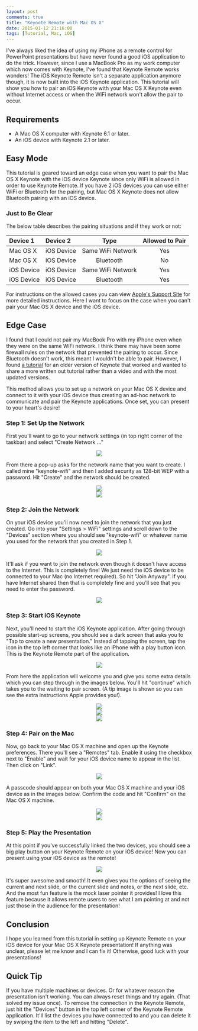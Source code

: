 ```yaml
---
layout: post
comments: true
title: "Keynote Remote with Mac OS X"
date: 2015-01-12 21:16:00
tags: [Tutorial, Mac, iOS]
---
```


I've always liked the idea of using my iPhone as a remote control for PowerPoint presentations but have never found
a good iOS application to do the trick. However, since I use a MacBook Pro as my work computer which now comes with
Keynote, I've found that Keynote Remote works wonders! The iOS Keynote Remote isn't a separate application anymore
though, it is now built into the iOS Keynote application. This tutorial will show you how to pair an iOS Keynote
with your Mac OS X Keynote even without Internet access or when the WiFi network won't allow the pair to occur.

<!--more-->

## Requirements

* A Mac OS X computer with Keynote 6.1 or later.
* An iOS device with Keynote 2.1 or later.

## Easy Mode

This tutorial is geared toward an edge case when you want to pair the Mac OS X Keynote with the iOS device Keynote
since only WiFi is allowed in order to use Keynote Remote. If you have 2 iOS devices you can use either WiFi or
Bluetooth for the pairing, but Mac OS X Keynote does not allow Bluetooth pairing with an iOS device.

### Just to Be Clear

The below table describes the pairing situations and if they work or not:

| Device 1 | Device 2 | Type | Allowed to Pair |
|:---------|:---------|:----:|:---------------:|
| Mac OS X | iOS Device | Same WiFi Network | Yes |
| Mac OS X | iOS Device | Bluetooth | No |
| iOS Device | iOS Device | Same WiFi Network | Yes |
| iOS Device | iOS Device | Bluetooth | Yes |

For instructions on the allowed cases you can view [Apple's Support Site][apple] for more detailed instructions.
Here I want to focus on the case when you can't pair your Mac OS X device and the iOS device.

## Edge Case

I found that I could not pair my MacBook Pro with my iPhone even when they were on the same WiFi network. I think
there may have been some firewall rules on the network that prevented the pairing to occur. Since Bluetooth doesn't
work, this meant I wouldn't be able to pair. However, I found [a tutorial][macmost] for an older version of Keynote
that worked and wanted to share a more written out tutorial rather than a video and with the most updated versions.

This method allows you to set up a network on your Mac OS X device and connect to it with your iOS device thus
creating an ad-hoc network to communicate and pair the Keynote applications. Once set, you can present to your
heart's desire!

### Step 1: Set Up the Network

First you'll want to go to your network settings (in top right corner of the taskbar) and select "Create Network ..."

<center><img src="{{ site.url }}/images/keynote-remote/01-mac-network.png" /></center>

From there a pop-up asks for the network name that you want to create. I called mine "keynote-wifi" and then I added
security as 128-bit WEP with a password. Hit "Create" and the network should be created.

<center><img src="{{ site.url }}/images/keynote-remote/02-mac-name.png" /></center>
<center><img src="{{ site.url }}/images/keynote-remote/03-mac-security.png" /></center>

### Step 2: Join the Network

On your iOS device you'll now need to join the network that you just created. Go into your "Settings > WiFi" settings
and scroll down to the "Devices" section where you should see "keynote-wifi" or whatever name you used for the network
that you created in Step 1.

<center><img src="{{ site.url }}/images/keynote-remote/04-ios-wifi.png" class="ios-vertical" /></center>

It'll ask if you want to join the network even though it doesn't have access to the Internet. This is completely fine!
We just need the iOS device to be connected to your Mac (no Internet required). So hit "Join Anyway". If you have
Internet shared then that is completely fine and you'll see that you need to enter the password.

<center><img src="{{ site.url }}/images/keynote-remote/05-ios-join.png" class="ios-vertical" /></center>

### Step 3: Start iOS Keynote

Next, you'll need to start the iOS Keynote application. After going through possible start-up screens, you should see
a dark screen that asks you to "Tap to create a new presentation." Instead of tapping the screen, tap the icon in the
top left corner that looks like an iPhone with a play button icon. This is the Keynote Remote part of the application.

<center><img src="{{ site.url }}/images/keynote-remote/06-ios-keynote.png" /></center>

From here the application will welcome you and give you some extra details which you can step through in the images
below. You'll hit "continue" which takes you to the waiting to pair screen. (A tip image is shown so you can see the
extra instructions Apple provides you!).

<center><img src="{{ site.url }}/images/keynote-remote/07-ios-remote.png" /></center>
<center><img src="{{ site.url }}/images/keynote-remote/08-ios-pair.png" /></center>
<center><img src="{{ site.url }}/images/keynote-remote/09-ios-tips.png" /></center>

### Step 4: Pair on the Mac

Now, go back to your Mac OS X machine and open up the Keynote preferences. There you'll see a "Remotes" tab. Enable
it using the checkbox next to "Enable" and wait for your iOS device name to appear in the list. Then click on "Link".

<center><img src="{{ site.url }}/images/keynote-remote/10-mac-remotes.png" /></center>

A passcode should appear on both your Mac OS X machine and your iOS device as in the images below. Confirm the code
and hit "Confirm" on the Mac OS X machine.

<center><img src="{{ site.url }}/images/keynote-remote/11-mac-passcode.png" /></center>
<center><img src="{{ site.url }}/images/keynote-remote/12-ios-passcode.png" /></center>

### Step 5: Play the Presentation

At this point if you've successfully linked the two devices, you should see a big play button on your Keynote Remote
on your iOS device! Now you can present using your iOS device as the remote!

<center><img src="{{ site.url }}/images/keynote-remote/13-ios-play.png" /></center>

It's super awesome and smooth! It even gives you the options of seeing the current and next slide, or the current slide
and notes, or the next slide, etc. And the most fun feature is the mock laser pointer it provides! I love this feature
because it allows remote users to see what I am pointing at and not just those in the audience for the presentation!

## Conclusion

I hope you learned from this tutorial in setting up Keynote Remote on your iOS device for your Mac OS X Keynote
presentation! If anything was unclear, please let me know and I can fix it! Otherwise, good luck with your presentations!

## Quick Tip

If you have multiple machines or devices. Or for whatever reason the presentation isn't working. You can always reset
things and try again. (That solved my issue once). To remove the connection in the Keynote Remote, just hit the
"Devices" button in the top left corner of the Keynote Remote application. It'll list the devices you have connected to
and you can delete it by swiping the item to the left and hitting "Delete".

[apple]: http://support.apple.com/en-us/HT6112
[macmost]: http://macmost.com/keynote-remote-without-a-wi-fi-network.html
